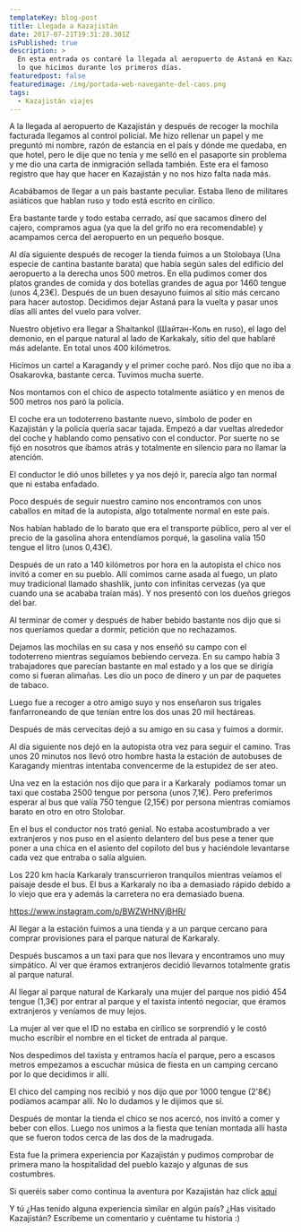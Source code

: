 ```yaml
---
templateKey: blog-post
title: Llegada a Kazajistán
date: 2017-07-21T19:31:28.301Z
isPublished: true
description: >
  En esta entrada os contaré la llegada al aeropuerto de Astaná en Kazajistán y
  lo que hicimos durante los primeros días.
featuredpost: false
featuredimage: /img/portada-web-navegante-del-caos.png
tags:
  - Kazajistán viajes
---
```

A la llegada al aeropuerto de Kazajistán y después de recoger la mochila facturada llegamos al control policial. Me hizo rellenar un papel y me preguntó mi nombre, razón de estancia en el país y dónde me quedaba, en que hotel, pero le dije que no tenía y me selló en el pasaporte sin problema y me dio una carta de inmigración sellada también. Este era el famoso registro que hay que hacer en Kazajistán y no nos hizo falta nada más.

Acabábamos de llegar a un país bastante peculiar. Estaba lleno de militares asiáticos que hablan ruso y todo está escrito en cirílico.

Era bastante tarde y todo estaba cerrado, así que sacamos dinero del cajero, compramos agua (ya que la del grifo no era recomendable) y acampamos cerca del aeropuerto en un pequeño bosque.

Al día siguiente después de recoger la tienda fuimos a un Stolobaya (Una especie de cantina bastante barata) que había según sales del edificio del aeropuerto a la derecha unos 500 metros. En ella pudimos comer dos platos grandes de comida y dos botellas grandes de agua por 1460 tengue (unos 4,23€).
Después de un buen desayuno fuimos al sitio más cercano para hacer autostop. Decidimos dejar Astaná para la vuelta y pasar unos días allí antes del vuelo para volver.

Nuestro objetivo era llegar a Shaitankol (Шайтан-Коль en ruso), el lago del demonio, en el parque natural al lado de Karkakaly, sitio del que hablaré más adelante. En total unos 400 kilómetros.


Hicimos un cartel a Karagandy y el primer coche paró. Nos dijo que no iba a Osakarovka, bastante cerca. Tuvimos mucha suerte.

Nos montamos con el chico de aspecto totalmente asiático y en menos de 500 metros nos paró la policía.

El coche era un todoterreno bastante nuevo, símbolo de poder en Kazajistán y la policía quería sacar tajada. Empezó a dar vueltas alrededor del coche y hablando como pensativo con el conductor. Por suerte no se fijó en nosotros que íbamos atrás y totalmente en silencio para no llamar la atención.

El conductor le dió unos billetes y ya nos dejó ir, parecía algo tan normal que ni estaba enfadado.

Poco después de seguir nuestro camino nos encontramos con unos caballos en mitad de la autopista, algo totalmente normal en este país.

Nos habían hablado de lo barato que era el transporte público, pero al ver el precio de la gasolina ahora entendíamos porqué, la gasolina valía 150 tengue el litro (unos 0,43€).

Después de un rato a 140 kilómetros por hora en la autopista el chico nos invitó a comer en su pueblo. Allí comimos carne asada al fuego, un plato muy tradicional llamado shashlik, junto con infinitas cervezas (ya que cuando una se acababa traían más). Y nos presentó con los dueños griegos del bar.

Al terminar de comer y después de haber bebido bastante nos dijo que si nos queríamos quedar a dormir, petición que no rechazamos.

Dejamos las mochilas en su casa y nos enseñó su campo con el todoterreno mientras seguíamos bebiendo cerveza. En su campo había 3 trabajadores que parecían bastante en mal estado y a los que se dirigía como si fueran alimañas. Les dio un poco de dinero y un par de paquetes de tabaco.

Luego fue a recoger a otro amigo suyo y nos enseñaron sus trigales fanfarroneando de que tenían entre los dos unas 20 mil hectáreas.

Después de más cervecitas dejó a su amigo en su casa y fuimos a dormir.

Al día siguiente nos dejó en la autopista otra vez para seguir el camino. Tras unos 20 minutos nos llevó otro hombre hasta la estación de autobuses de Karagandy mientras intentaba convencerme de la estupidez de ser ateo.

Una vez en la estación nos dijo que para ir a Karkaraly &nbsp;podíamos tomar un taxi que costaba 2500 tengue por persona (unos 7,1€). Pero preferimos esperar al bus que valía 750 tengue (2,15€) por persona mientras comíamos barato en otro en otro Stolobar.

En el bus el conductor nos trató genial. No estaba acostumbrado a ver extranjeros y nos puso en el asiento delantero del bus pese a tener que poner a una chica en el asiento del copiloto del bus y haciéndole levantarse cada vez que entraba o salía alguien.

Los 220 km hacía Karkaraly transcurrieron tranquilos mientras veíamos el paisaje desde el bus. El bus a Karkaraly no iba a demasiado rápido debido a lo viejo que era y además la carretera no era demasiado buena.

https://www.instagram.com/p/BWZWHNVjBHR/

Al llegar a la estación fuimos a una tienda y a un parque cercano para comprar provisiones para el parque natural de Karkaraly.

Después buscamos a un taxi para que nos llevara y encontramos uno muy simpático. Al ver que éramos extranjeros decidió llevarnos totalmente gratis al parque natural.

Al llegar al parque natural de Karkaraly una mujer del parque nos pidió 454 tengue (1,3€) por entrar al parque y el taxista intentó negociar, que éramos extranjeros y veníamos de muy lejos.

La mujer al ver que el ID no estaba en cirílico se sorprendió y le costó mucho escribir el nombre en el ticket de entrada al parque.

Nos despedimos del taxista y entramos hacía el parque, pero a escasos metros empezamos a escuchar música de fiesta en un camping cercano por lo que decidimos ir allí.

El chico del camping nos recibió y nos dijo que por 1000 tengue (2'8€) podíamos acampar allí. No lo dudamos y le dijimos que sí.

Después de montar la tienda el chico se nos acercó, nos invitó a comer y beber con ellos. Luego nos unimos a la fiesta que tenían montada allí hasta que se fueron todos cerca de las dos de la madrugada.

Esta fue la primera experiencia por Kazajistán y pudimos comprobar de primera mano la hospitalidad del pueblo kazajo y algunas de sus costumbres.

Si queréis saber como continua la aventura por Kazajistán haz click&nbsp;<a href="http://navegantedelcaos.com/visita-al-lago-shaitankol/">aquí</a>

Y tú ¿Has tenido alguna experiencia similar en algún país? ¿Has visitado Kazajistán? Escríbeme un comentario y cuéntame tu historia :)
